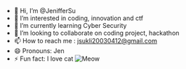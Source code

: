 - 👋 Hi, I’m @JenifferSu
- 👀 I’m interested in coding, innovation and ctf
- 🌱 I’m currently learning  Cyber Security
- 💞️ I’m looking to collaborate on coding project, hackathon
- 📫 How to reach me : jsukli20030412@gmail.com
- 😄 Pronouns: Jen
- ⚡ Fun fact: I love cat
![Meow](C:\Users\User\OneDrive\Documents\Pictures\meow.jpeg)
<!---
JenifferSu/JenifferSu is a ✨ special ✨ repository because its `README.md` (this file) appears on your GitHub profile.
You can click the Preview link to take a look at your changes.
--->
